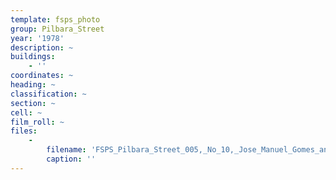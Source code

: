 ```yaml
---
template: fsps_photo
group: Pilbara_Street
year: '1978'
description: ~
buildings:
    - ''
coordinates: ~
heading: ~
classification: ~
section: ~
cell: ~
film_roll: ~
files:
    -
        filename: 'FSPS_Pilbara_Street_005,_No_10,_Jose_Manuel_Gomes_and_Canceicao_Peta_Serrao,_11-3-E,_1978.png'
        caption: ''
---
```

